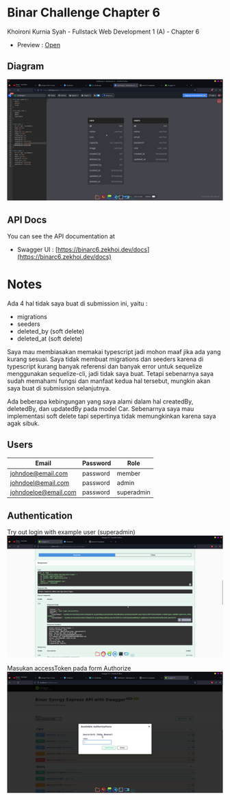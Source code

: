 # Binar Challenge Chapter 6

Khoironi Kurnia Syah - Fullstack Web Development 1 (A) - Chapter 6

- Preview : [Open](https://binarc6.zekhoi.dev/docs)

## Diagram

![diagram](./submission/diagram.png)

## API Docs

You can see the API documentation at

- Swagger UI : [https://binarc6.zekhoi.dev/docs](https://binarc6.zekhoi.dev/docs)

# Notes

Ada 4 hal tidak saya buat di submission ini, yaitu :

- migrations
- seeders
- deleted_by (soft delete)
- deleted_at (soft delete)

Saya mau membiasakan memakai typescript jadi mohon maaf jika ada yang kurang sesuai. Saya tidak membuat migrations dan seeders karena di typescript kurang banyak referensi dan banyak error untuk sequelize menggunakan sequelize-cli, jadi tidak saya buat. Tetapi sebenarnya saya sudah memahami fungsi dan manfaat kedua hal tersebut, mungkin akan saya buat di submission selanjutnya.

Ada beberapa kebingungan yang saya alami dalam hal createdBy, deletedBy, dan updatedBy pada model Car. Sebenarnya saya mau implementasi soft delete tapi sepertinya tidak memungkinkan karena saya agak sibuk.

## Users

| Email                | Password | Role       |
| -------------------- | -------- | ---------- |
| johndoe@email.com    | password | member     |
| johndoel@email.com   | password | admin      |
| johndoeloe@email.com | password | superadmin |

## Authentication

Try out login with example user (superadmin)
![Login](./submission/login.png)

Masukan accessToken pada form Authorize
![Auth](./submission/auth.png)
